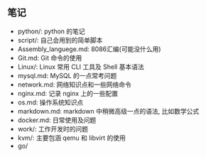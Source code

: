 ## 笔记

* python/: python 的笔记
* script/: 自己会用到的简单脚本
* Assembly_languege.md: 8086汇编(可能没什么用)
* Git.md: Git 命令的使用
* Linux/: Linux 常用 CLI 工具及 Shell 基本语法
* mysql.md: MySQL 的一点常考问题
* network.md: 网络知识点和一些网络命令
* nginx.md: 记录 nginx 上的一些配置
* os.md: 操作系统知识点
* markdown.md: markdown 中稍微高级一点的语法, 比如数学公式
* docker.md: 日常使用及问题
* work/: 工作开发时的问题
* kvm/: 主要包涵 qemu 和 libvirt 的使用
* go/
